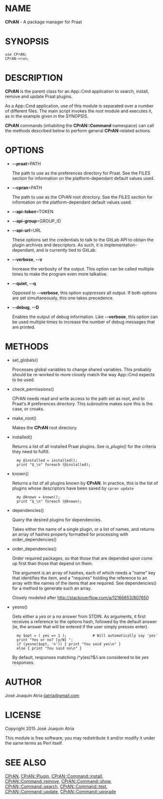 # NAME

**CPrAN** - A package manager for Praat

# SYNOPSIS

    use CPrAN;
    CPrAN->run;

# DESCRIPTION

**CPrAN** is the parent class for an App::Cmd application to search, install,
remove and update Praat plugins.

As a App::Cmd application, use of this module is separated over a number of
different files. The main script invokes the root module and executes it, as in
the example given in the SYNOPSIS.

**CPrAN** commands (inhabiting the **CPrAN::Command** namespace) can call the
methods described below to perform general **CPrAN**-related actions.

# OPTIONS

- **--praat**=PATH

    The path to use as the preferences directory for Praat. See the FILES section
    for information on the platform-dependant default values used.

- **--cpran**=PATH

    The path to use as the CPrAN root directory. See the FILES section
    for information on the platform-dependant default values used.

- **--api-token**=TOKEN
- **--api-group**=GROUP\_ID
- **--api-url**=URL

    These options set the credentials to talk to the GitLab API to obtain the
    plugin archives and descriptors. As such, it is implementation-dependant, and is
    currently tied to GitLab.

- **--verbose**, **--v**

    Increase the verbosity of the output. This option can be called multiple times
    to make the program even more talkative.

- **--quiet**, **--q**

    Opposed to **--verbose**, this option _suppresses_ all output. If both options
    are set simultaneously, this one takes precedence.

- **--debug**, **--D**

    Enables the output of debug information. Like **--verbose**, this option can be
    used multiple times to increase the number of debug messages that are printed.

# METHODS

- set\_globals()

    Processes global variables to change shared variables. This probably should be
    re-worked to more closely match the way App::Cmd expects to be used.

- check\_permissions()

    CPrAN needs read and write access to the path set as root, and to Praat's
    \# preferences directory. This subroutine makes sure this is the case, or croaks.

- make\_root()

    Makes the **CPrAN** root directory.

- installed()

    Returns a list of all installed Praat plugins. See _is\_plugin()_ for the
    criteria they need to fulfill.

        my @installed = installed();
        print "$_\n" foreach (@installed);

- known()

    Returns a list of all plugins known by **CPrAN**. In practice, this is the list
    of plugins whose descriptors have been saved by `cpran update`

        my @known = known();
        print "$_\n" foreach (@known);

- dependencies()

    Query the desired plugins for dependencies.

    Takes either the name of a single plugin, or a list of names, and returns
    an array of hashes properly formatted for processing with order\_dependencies()

- order\_dependencies()

    Order required packages, so that those that are depended upon come up first than
    those that depend on them.

    The argument is an array of hashes, each of which needs a "name" key that
    identifies the item, and a "requires" holding the reference to an array with
    the names of the items that are required. See dependencies() for a method to
    generate such an array.

    Closely modeled after http://stackoverflow.com/a/12166653/807650

- yesno()

    Gets either a _yes_ or a _no_ answer from STDIN. As arguments, it first
    receives a reference to the options hash, followed by the default answer (ie,
    the answer that will be entered if the user simply presses enter).

        my $opt = ( yes => 1 );            # Will automatically say 'yes'
        print "Yes or no? [y/N] ";
        if (yesno($opt, 'n')) { print "You said yes\n" }
        else { print "You said no\n" }

    By default, responses matching /^y(es)?$/i are considered to be _yes_
    responses.

# AUTHOR

José Joaquín Atria <jjatria@gmail.com>

# LICENSE

Copyright 2015 José Joaquín Atria

This module is free software; you may redistribute it and/or modify it under
the same terms as Perl itself.

# SEE ALSO

[CPrAN](cpran),
[CPrAN::Plugin](plugin),
[CPrAN::Command::install](install),
[CPrAN::Command::remove](remove),
[CPrAN::Command::show](show),
[CPrAN::Command::search](search),
[CPrAN::Command::test](test),
[CPrAN::Command::update](update),
[CPrAN::Command::upgrade](upgrade)
